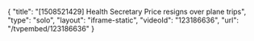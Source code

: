 {
    "title": "[1508521429] Health Secretary Price resigns over plane trips",
    "type": "solo",
    "layout": "iframe-static",
    "videoId": "123186636",
    "url": "\/tvpembed\/123186636"
}